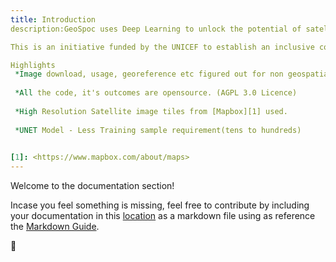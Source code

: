 ```yaml
---
title: Introduction
description:GeoSpoc uses Deep Learning to unlock the potential of satellite images. We will be developing two separate models; one to detect rural Schools and another for Hospitals and a single visualization platform that hold outcomes from both the models. Maharashtra, our area of interest in this phase is likely to be extended pan INDIA post croudsourced validation of the model predictions!

This is an initiative funded by the UNICEF to establish an inclusive community of Deep Learning Researchers & Remote Sensing Scientists for the development and exchange of best practices in Deep Learning for Earth Objects Detection (Schools/Hospitals in this case!). 

Highlights
 *Image download, usage, georeference etc figured out for non geospatial users
 
 *All the code, it's outcomes are opensource. (AGPL 3.0 Licence)
 
 *High Resolution Satellite image tiles from [Mapbox][1] used.
 
 *UNET Model - Less Training sample requirement(tens to hundreds)
 

[1]: <https://www.mapbox.com/about/maps> 
---
```


Welcome to the documentation section!

<alert type="success">

Incase you feel something is missing, feel free to contribute by including your documentation in this [location][1] as a markdown file using as reference the [Markdown Guide][2].

[1]: <https://github.com/geospoc/unc-sch-documentation/tree/main/pages/en> "it automatically updates this site with your document!"
[2]: <https://www.markdownguide.org/basic-syntax> "use this syntax!"
  

 💚
